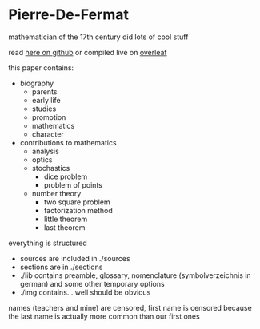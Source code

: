 # Pierre-De-Fermat

mathematician of the 17th century
did lots of cool stuff

read [here on github](https://github.com/IceDynamix/Pierre-De-Fermat/blob/master/Pierre_de_Fermat.pdf) or compiled live on [overleaf](https://www.overleaf.com/read/qyhmqcthvzth)

this paper contains:

* biography
  * parents
  * early life
  * studies
  * promotion
  * mathematics
  * character
* contributions to mathematics
  * analysis
  * optics
  * stochastics
    * dice problem
    * problem of points
  * number theory
    * two square problem
    * factorization method
    * little theorem
    * last theorem

everything is structured

* sources are included in ./sources
* sections are in ./sections
* ./lib contains preamble, glossary, nomenclature (symbolverzeichnis in german) and some other temporary options
* ./img contains... well should be obvious

names (teachers and mine) are censored, first name is censored because the last name is actually more common than our first ones
